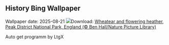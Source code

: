 ## History Bing Wallpaper
Wallpaper date: 2025-08-21
![](https://www.bing.com/th?id=OHR.WheatearBird_EN-GB3697571059_UHD.jpg&w=1000)Download: [Wheatear and flowering heather, Peak District National Park, England (© Ben Hall/Nature Picture Library)](https://www.bing.com/th?id=OHR.WheatearBird_EN-GB3697571059_UHD.jpg)

Auto get programm by LtgX
